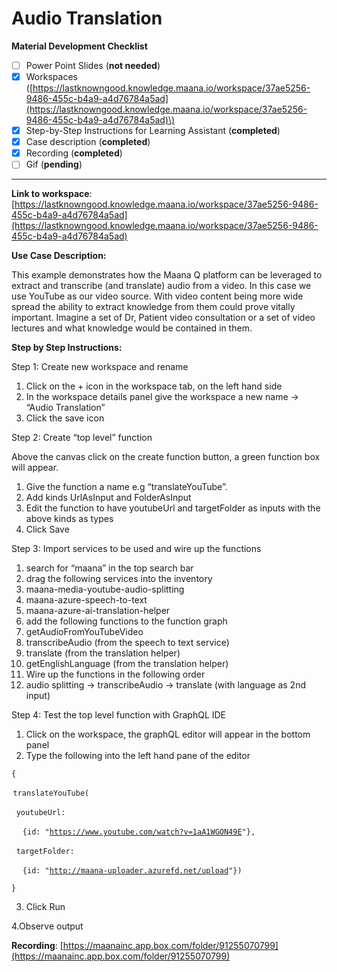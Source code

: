 # Audio Translation

**Material Development Checklist**

* [ ] Power Point Slides \(**not needed**\)
* [x] Workspaces \([https://lastknowngood.knowledge.maana.io/workspace/37ae5256-9486-455c-b4a9-a4d76784a5ad](https://lastknowngood.knowledge.maana.io/workspace/37ae5256-9486-455c-b4a9-a4d76784a5ad)\)
* [x] Step-by-Step Instructions for Learning Assistant \(**completed**\)
* [x] Case description \(**completed**\)
* [x] Recording \(**completed**\)
* [ ] Gif \(**pending**\)

---------------------------------------------------------------------------------------------------------------

**Link to workspace**: [https://lastknowngood.knowledge.maana.io/workspace/37ae5256-9486-455c-b4a9-a4d76784a5ad](https://lastknowngood.knowledge.maana.io/workspace/37ae5256-9486-455c-b4a9-a4d76784a5ad)



**Use Case Description:**  

This example demonstrates how the Maana Q platform can be leveraged to extract and transcribe \(and translate\) audio from a video.  In this case we use YouTube as our video source.   With video content being more wide spread the ability to extract knowledge from them could prove vitally important.  Imagine a set of Dr, Patient video consultation or a set of video lectures and what knowledge would be contained in them. 

**Step by Step Instructions:** 

Step 1: Create new workspace and rename 

1. Click on the + icon in the workspace tab, on the left hand side 
2. In the workspace details panel give the workspace a new name -&gt; “Audio Translation” 
3. Click the save icon  

Step 2: Create “top level” function 

Above the canvas click on the create function button, a green function box will appear.  

1. Give the function a name e.g “translateYouTube”.  
2. Add kinds UrlAsInput and FolderAsInput 
3. Edit the function to have youtubeUrl and targetFolder as inputs with the above kinds as types 
4. Click Save

Step 3: Import services to be used and wire up the functions 

1. search for “maana” in the top search bar 
2. drag the following services into the inventory 
3. maana-media-youtube-audio-splitting 
4. maana-azure-speech-to-text 
5. maana-azure-ai-translation-helper 
6. add the following functions to the function graph 
7. getAudioFromYouTubeVideo 
8. transcribeAudio \(from the speech to text service\) 
9. translate \(from the translation helper\) 
10. getEnglishLanguage \(from the translation helper\) 
11. Wire up the functions in the following order 
12. audio splitting -&gt; transcribeAudio -&gt; translate \(with language as 2nd input\) 

Step 4: Test the top level function with GraphQL IDE 

1. Click on the workspace, the graphQL editor will appear in the bottom panel 
2. Type the following into the left hand pane of the editor 

`{` 

 `translateYouTube(` 

   `youtubeUrl:` 

       `{id: "`[`https://www.youtube.com/watch?v=1aA1WGON49E`](https://www.youtube.com/watch?v=1aA1WGON49E)`"},` 

   `targetFolder:` 

       `{id: "`[`http://maana-uploader.azurefd.net/upload`](http://maana-uploader.azurefd.net/upload)`"})` 

`}` 

3. Click Run 

4.Observe output 

**Recording**: [https://maanainc.app.box.com/folder/91255070799](https://maanainc.app.box.com/folder/91255070799)

